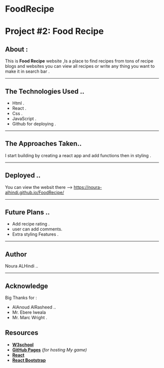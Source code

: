 # FoodRecipe
#  Project #2: Food Recipe 

## About :

This is  **Food Recipe** website ,Is a place to find recipes from tons of recipe blogs and websites you can view all recipes  or write any thing you want to make it in search bar .

---

## The Technologies Used ..
- Html .
- React .
- Css .
- JavaScript .
- Github for deploying . 

---

## The Approaches  Taken..
I start building by creating a react app and add functions then in styling . 

---

##  Deployed ..
   You can view the websit there --> https://noura-alhindi.github.io/FoodRecipe/

---
## Future Plans ..
- Add recipe rating .
- user can add comments.
- Extra styling Features .


---
 ## Author

Noura ALHindi ..

---
## Acknowledge
Big Thanks for :
- AlAnoud AlRasheed ..
- Mr. Ebere Iweala
- Mr. Marc Wright .
## Resources

- **[W3school](https://www.w3schools.com)**
- **[GitHub Pages](https://github.com)** _(for hosting My game)_
- **[React](https://reactjs.org/)**
- **[React Bootstrap](https://react-bootstrap.github.io)**
